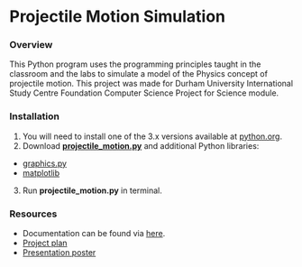 # Projectile Motion Simulation
### Overview
This Python program uses the programming principles taught in the classroom and the labs to simulate a model of the Physics concept of projectile motion. This project was made for Durham University International Study Centre Foundation Computer Science Project for Science module. 

### Installation
1. You will need to install one of the 3.x versions available at [python.org](https://www.python.org/downloads/).
2. Download [**projectile_motion.py**](https://github.com/rpsh88/projectile-motion/blob/master/projectile_motion.py) and additional Python libraries:
* [graphics.py](https://www.pas.rochester.edu/~rsarkis/csc161/python/pip-graphics.html)
* [matplotlib](https://matplotlib.org/3.1.1/users/installing.html)
3. Run **projectile_motion.py** in terminal.

### Resources
* Documentation can be found via [here](https://github.com/rpsh88/projectile-motion/blob/master/documentation.pdf).
* [Project plan](https://github.com/rpsh88/projectile-motion/blob/master/project_plan.pdf)
* [Presentation poster](https://github.com/rpsh88/projectile-motion/blob/master/presentation_poster.pdf)
